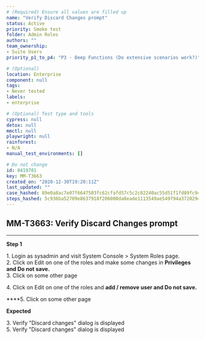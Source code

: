 ```yaml
---
# (Required) Ensure all values are filled up
name: "Verify Discard Changes prompt"
status: Active
priority: Smoke test
folder: Admin Roles
authors: ""
team_ownership: 
- Suite Users
priority_p1_to_p4: "P3 - Deep Functions (Do extensive scenarios work?)"

# (Optional)
location: Enterprise
component: null
tags: 
- Never tested
labels: 
- enterprise

# (Optional) Test type and tools
cypress: null
detox: null
mmctl: null
playwright: null
rainforest: 
- N/A
manual_test_environments: []

# Do not change
id: 8419781
key: MM-T3663
created_on: "2020-12-30T19:20:11Z"
last_updated: ""
case_hashed: 89e0a8ac7e07f6647503fc62cfafd57c5c2c82240ac55d51f1fd89fc94151801aabdeda4aa0246ee8c3899a3b96ccd9e
steps_hashed: 5c936ba52709e8637918f206000da8eade1113549ae549794a372029411b1ff2653082261991773cd36f1359fbb0e7b6
---
```


<!-- (Auto-generated) Based on frontmatter's "key" and "name" -->

## MM-T3663: Verify Discard Changes prompt

---

**Step 1**

1\. Login as sysadmin and visit System Console > System Roles page.\
2\. Click on Edit on one of the roles and make some changes in **Privileges **and **Do not save****.**\
3\. Click on some other page

4\. Click on Edit on one of the roles and **add / remove **user and **Do not save****.**

\*\*\*\*5. Click on some other page

**Expected**

3\. Verify "Discard changes" dialog is displayed\
5\. Verify "Discard changes" dialog is displayed
